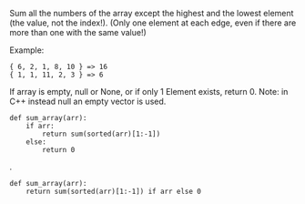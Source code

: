 Sum all the numbers of the array except the highest and the lowest element (the value, not the index!).
(Only one element at each edge, even if there are more than one with the same value!)

Example:

    { 6, 2, 1, 8, 10 } => 16
    { 1, 1, 11, 2, 3 } => 6


If array is empty, null or None, or if only 1 Element exists, return 0.
Note: in C++ instead null an empty vector is used. 

    def sum_array(arr):
        if arr:
            return sum(sorted(arr)[1:-1])
        else:
            return 0
.

    def sum_array(arr):
        return sum(sorted(arr)[1:-1]) if arr else 0
